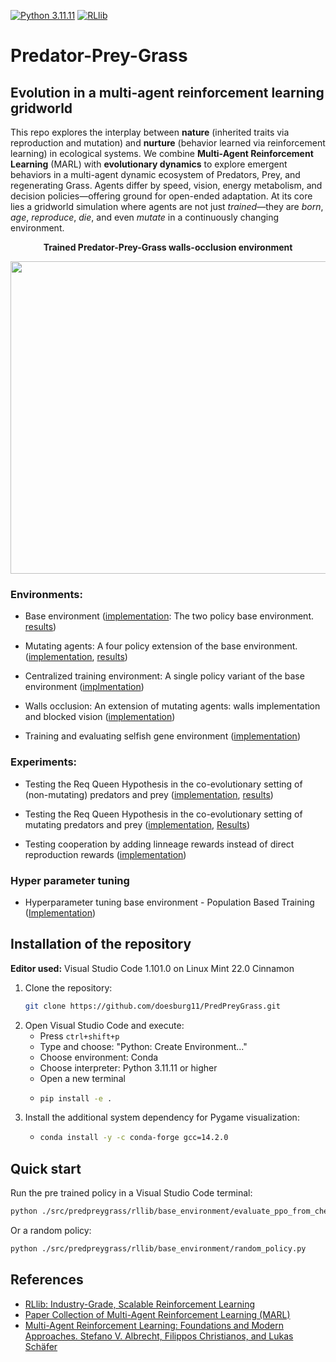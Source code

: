[![Python 3.11.11](https://img.shields.io/badge/python-3.11.11-blue.svg)](https://www.python.org/downloads/release/python-31111/)
[![RLlib](https://img.shields.io/badge/RLlib-v2.49.0-blue)](https://docs.ray.io/en/latest/rllib/)


# Predator-Prey-Grass
## Evolution in a multi-agent reinforcement learning gridworld

This repo explores the interplay between **nature** (inherited traits via reproduction and mutation) and **nurture** (behavior learned via reinforcement learning) in ecological systems. We combine **Multi-Agent Reinforcement Learning** (MARL) with **evolutionary dynamics** to explore emergent behaviors in a multi-agent dynamic ecosystem of Predators, Prey, and regenerating Grass. Agents differ by speed, vision, energy metabolism, and decision policies—offering ground for open-ended adaptation. At its core lies a gridworld simulation where agents are not just *trained*—they are *born*, *age*, *reproduce*, *die*, and even *mutate* in a continuously changing environment.

<p align="center">
    <b>Trained Predator-Prey-Grass walls-occlusion environment</b></p>
<p align="center">
    <img align="center" src="./assets/images/gifs/walls_occlusion.gif" width="600" height="500" />
</p>


### Environments:

* Base environment ([implementation](src/predpreygrass/rllib/base_environment): The two policy base environment. [results](https://humanbehaviorpatterns.org/pred-prey-grass/overview-ppg))

* Mutating agents: A four policy extension of the base environment. ([implementation](src/predpreygrass/rllib/mutating_agents), [results](https://humanbehaviorpatterns.org/pred-prey-grass/marl-ppg/experiments/mutating-agents/))

* Centralized training environment: A single policy variant of the base environment ([implmentation](https://github.com/doesburg11/PredPreyGrass/tree/main/src/predpreygrass/rllib/centralized_training))

* Walls occlusion: An extension of mutating agents: walls implementation and blocked vision ([implementation](src/predpreygrass/rllib/walls_occlusion))

* Training and evaluating selfish gene environment ([implementation](https://github.com/doesburg11/PredPreyGrass/tree/main/src/predpreygrass/rllib/selfish_gene))

### Experiments:

* Testing the Req Queen Hypothesis in the co-evolutionary setting of (non-mutating) predators and prey ([implementation](src/predpreygrass/rllib/v3_0/evaluate_red_queen_freeze_type_1_only.py), [results](https://humanbehaviorpatterns.org/pred-prey-grass/red-queen/))

* Testing the Req Queen Hypothesis in the co-evolutionary setting of mutating predators and prey ([implementation](src/predpreygrass/rllib/mutating_agents), [Results](https://humanbehaviorpatterns.org/pred-prey-grass/marl-ppg/configurations/mutating_agents/#co-evolution-and-the-red-queen-effect))

* Testing cooperation by adding linneage rewards instead of direct reproduction rewards ([implementation](https://github.com/doesburg11/PredPreyGrass/tree/main/src/predpreygrass/rllib/selfish_gene))

### Hyper parameter tuning

* Hyperparameter tuning base environment - Population Based Training ([Implementation](src/predpreygrass/rllib/hyper_parameter_tuning/tune_population_based_training.py))


## Installation of the repository

**Editor used:** Visual Studio Code 1.101.0 on Linux Mint 22.0 Cinnamon

1. Clone the repository:
   ```bash
   git clone https://github.com/doesburg11/PredPreyGrass.git
   ```
2. Open Visual Studio Code and execute:
   - Press `ctrl+shift+p`
   - Type and choose: "Python: Create Environment..."
   - Choose environment: Conda
   - Choose interpreter: Python 3.11.11 or higher
   - Open a new terminal
   - ```bash
     pip install -e .
     ```
3. Install the additional system dependency for Pygame visualization:
    -   ```bash
        conda install -y -c conda-forge gcc=14.2.0
        ```
## Quick start
Run the pre trained policy in a Visual Studio Code terminal:

```bash
python ./src/predpreygrass/rllib/base_environment/evaluate_ppo_from_checkpoint_debug.py

```
Or a random policy:
```bash
python ./src/predpreygrass/rllib/base_environment/random_policy.py

```



## References

- [RLlib: Industry-Grade, Scalable Reinforcement Learning](https://docs.ray.io/en/master/rllib/index.html)
- [Paper Collection of Multi-Agent Reinforcement Learning (MARL)](https://github.com/LantaoYu/MARL-Papers)
- [Multi-Agent Reinforcement Learning: Foundations and Modern Approaches. Stefano V. Albrecht, Filippos Christianos, and Lukas Schäfer](https://www.marl-book.com/download/marl-book.pdf)
